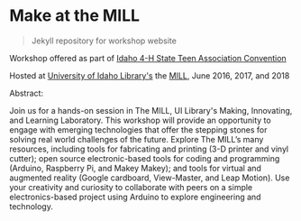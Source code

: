 # Make at the MILL

> Jekyll repository for workshop website

Workshop offered as part of [Idaho 4-H State Teen Association Convention](http://www.uidaho.edu/extension/4h/events/stac)

Hosted at [University of Idaho Library's](http://www.lib.uidaho.edu/) the [MILL](http://mill.lib.uidaho.edu/), June 2016, 2017, and 2018

Abstract:

Join us for a hands-on session in The MILL, UI Library's Making, Innovating, and Learning Laboratory. 
This workshop will provide an opportunity to engage with emerging technologies that offer the stepping stones for solving real world challenges of the future. 
Explore The MILL’s many resources, including tools for fabricating and printing (3-D printer and vinyl cutter); open source electronic-based tools for coding and programming (Arduino, Raspberry Pi, and Makey Makey); and tools for virtual and augmented reality (Google cardboard, View-Master, and Leap Motion). 
Use your creativity and curiosity to collaborate with peers on a simple electronics-based project using Arduino to explore engineering and technology.
